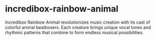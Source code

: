 # incredibox-rainbow-animal
Incredibox Rainbow Animal revolutionizes music creation with its cast of colorful animal beatboxers. Each creature brings unique vocal tones and rhythmic patterns that combine to form endless musical possibilities.
